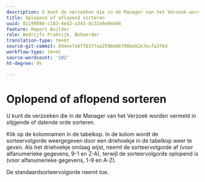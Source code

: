 ```yaml
---
description: U kunt de verzoeken die in de Manager van het Verzoek worden vermeld in stijgende of dalende orde sorteren.
title: Oplopend of aflopend sorteren
uuid: 81199890-c183-4e42-a343-dc33a9e9ed46
feature: Report Builder
role: Bedrijfs Praktijk, Beheerder
translation-type: tm+mt
source-git-commit: 894ee7a8f761f7aa2590e06708be82e7ecfa3f6d
workflow-type: tm+mt
source-wordcount: '102'
ht-degree: 9%

---
```



# Oplopend of aflopend sorteren

U kunt de verzoeken die in de Manager van het Verzoek worden vermeld in stijgende of dalende orde sorteren.

Klik op de kolomnamen in de tabelkop. In de kolom wordt de sorteervolgorde weergegeven door een driehoekje in de tabelkop weer te geven. Als het driehoekje omlaag wijst, neemt de sorteervolgorde af (voor alfanumerieke gegevens, 9-1 en Z-A), terwijl de sorteervolgorde oplopend is (voor alfanumerieke gegevens, 1-9 en A-Z).

De standaardsorteervolgorde neemt toe.
